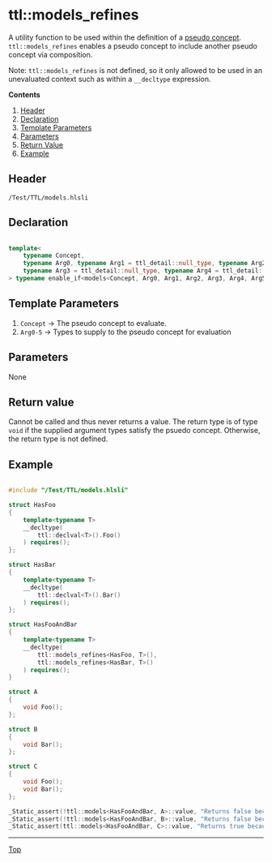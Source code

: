 # ttl::models_refines

A utility function to be used within the definition of a [pseudo concept](./PseudoConcepts.md). `ttl::models_refines` enables a pseudo concept to include another pseudo concept via composition.

Note: `ttl::models_refines` is not defined, so it only allowed to be used in an unevaluated context such as within a `__decltype` expression.

**Contents**
1. [Header](#header)
2. [Declaration](#declaration)
3. [Template Parameters](#template-parameters)
4. [Parameters](#parameters)
5. [Return Value](#return-value)
6. [Example](#example)

## Header

`/Test/TTL/models.hlsli`

## Declaration

```c++

template<
    typename Concept, 
    typename Arg0, typename Arg1 = ttl_detail::null_type, typename Arg2 = ttl_detail::null_type,
    typename Arg3 = ttl_detail::null_type, typename Arg4 = ttl_detail::null_type, typename Arg5 = ttl_detail::null_type
> typename enable_if<models<Concept, Arg0, Arg1, Arg2, Arg3, Arg4, Arg5>::value>::type models_refines();

```

## Template Parameters

1. `Concept` -> The pseudo concept to evaluate.
2. `Arg0-5` -> Types to supply to the pseudo concept for evaluation

## Parameters

None

## Return value

Cannot be called and thus never returns a value. The return type is of type `void` if the supplied argument types satisfy the psuedo concept. Otherwise, the return type is not defined.


## Example

```c++

#include "/Test/TTL/models.hlsli"

struct HasFoo
{
    template<typename T>
    __decltype(
        ttl::declval<T>().Foo()
    ) requires();
};

struct HasBar
{
    template<typename T>
    __decltype(
        ttl::declval<T>().Bar()
    ) requires();
};

struct HasFooAndBar
{
    template<typename T>
    __decltype(
        ttl::models_refines<HasFoo, T>(),
        ttl::models_refines<HasBar, T>()
    ) requires();
}

struct A
{
    void Foo();
};

struct B
{
    void Bar();
};

struct C
{
    void Foo();
    void Bar();
};

_Static_assert(!ttl::models<HasFooAndBar, A>::value, "Returns false because A only has Foo");
_Static_assert(!ttl::models<HasFooAndBar, B>::value, "Returns false because B only has Bar");
_Static_assert(ttl::models<HasFooAndBar, C>::value, "Returns true because C models both HasFoo and HasBar");

```
---

[Top](#ttlmodels_refines)